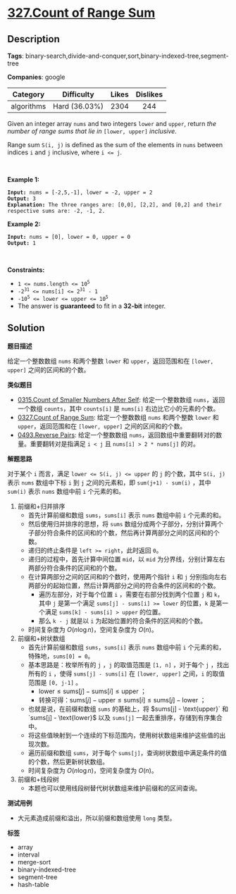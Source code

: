 # [327.Count of Range Sum](https://leetcode.com/problems/count-of-range-sum/description/)

## Description

**Tags**: binary-search,divide-and-conquer,sort,binary-indexed-tree,segment-tree

**Companies**: google

|  Category  |  Difficulty   | Likes | Dislikes |
| :--------: | :-----------: | :---: | :------: |
| algorithms | Hard (36.03%) | 2304  |   244    |

<p>Given an integer array <code>nums</code> and two integers <code>lower</code> and <code>upper</code>, return <em>the number of range sums that lie in</em> <code>[lower, upper]</code> <em>inclusive</em>.</p>
<p>Range sum <code>S(i, j)</code> is defined as the sum of the elements in <code>nums</code> between indices <code>i</code> and <code>j</code> inclusive, where <code>i &lt;= j</code>.</p>
<p>&nbsp;</p>
<p><strong class="example">Example 1:</strong></p>
<pre><code><strong>Input:</strong> nums = [-2,5,-1], lower = -2, upper = 2
<strong>Output:</strong> 3
<strong>Explanation:</strong> The three ranges are: [0,0], [2,2], and [0,2] and their respective sums are: -2, -1, 2.</code></pre>
<p><strong class="example">Example 2:</strong></p>
<pre><code><strong>Input:</strong> nums = [0], lower = 0, upper = 0
<strong>Output:</strong> 1</code></pre>
<p>&nbsp;</p>
<p><strong>Constraints:</strong></p>
<ul>
  <li><code>1 &lt;= nums.length &lt;= 10<sup>5</sup></code></li>
  <li><code>-2<sup>31</sup> &lt;= nums[i] &lt;= 2<sup>31</sup> - 1</code></li>
  <li><code>-10<sup>5</sup> &lt;= lower &lt;= upper &lt;= 10<sup>5</sup></code></li>
  <li>The answer is <strong>guaranteed</strong> to fit in a <strong>32-bit</strong> integer.</li>
</ul>

## Solution

**题目描述**

给定一个整数数组 `nums` 和两个整数 `lower` 和 `upper`，返回范围和在 `[lower, upper]` 之间的区间和的个数。

**类似题目**

- [0315.Count of Smaller Numbers After Self](0315.count-of-smaller-numbers-after-self.md): 给定一个整数数组 `nums`，返回一个数组 `counts`，其中 `counts[i]` 是 `nums[i]` 右边比它小的元素的个数。
- [0327.Count of Range Sum](0327.count-of-range-sum.md): 给定一个整数数组 `nums` 和两个整数 `lower` 和 `upper`，返回范围和在 `[lower, upper]` 之间的区间和的个数。
- [0493.Reverse Pairs](0493.reverse-pairs.md): 给定一个整数数组 `nums`，返回数组中重要翻转对的数量。重要翻转对是指满足 `i < j` 且 `nums[i] > 2 * nums[j]` 的对。

**解题思路**

对于某个 `i` 而言，满足 `lower <= S(i, j) <= upper` 的 `j` 的个数，其中 `S(i, j)` 表示 `nums` 数组中下标 `i` 到 `j` 之间的元素和，即 `sum(j+1) - sum(i)` ，其中 `sum(i)` 表示 `nums` 数组中前 `i` 个元素的和。

1. 前缀和+归并排序
   - 首先计算前缀和数组 `sums`，`sums[i]` 表示 `nums` 数组中前 `i` 个元素的和。
   - 然后使用归并排序的思想，将 `sums` 数组分成两个子部分，分别计算两个子部分符合条件的区间和的个数，然后再计算两部分之间的区间和的个数。
   - 递归的终止条件是 `left >= right`，此时返回 `0`。
   - 递归的过程中，首先计算中间位置 `mid`，以 `mid` 为分界线，分别计算左右两部分符合条件的区间和的个数。
   - 在计算两部分之间的区间和的个数时，使用两个指针 `i` 和 `j` 分别指向左右两部分的起始位置，然后计算两部分之间的符合条件的区间和的个数。
     - 遍历左部分，对于每个位置 `i` ，需要在右部分找到两个位置 `j` 和 `k`，其中 `j` 是第一个满足 `sums[j] - sums[i] >= lower` 的位置，`k` 是第一个满足 `sums[k] - sums[i] > upper` 的位置。
     - 那么 `k - j` 就是以 `i` 为起始位置的符合条件的区间和的个数。
   - 时间复杂度为 $O(n\log n)$，空间复杂度为 $O(n)$。
2. 前缀和+树状数组
   - 首先计算前缀和数组 `sums`，`sums[i]` 表示 `nums` 数组中前 `i` 个元素的和，特殊地，`sums[0] = 0`。
   - 基本思路是：枚举所有的 `j` ，`j` 的取值范围是 `[1, n]` ，对于每个 `j` ，找出所有的 `i` ，使得 `sums[j] - sums[i]` 在 `[lower, upper]` 之间，`i` 的取值范围是 `[0, j-1]` 。
     - $\text{lower} \leq \text{sums}[j] - \text{sums}[i] \leq \text{upper}$ ；
     - 转换可得：$\text{sums}[j] - \text{upper} \leq \text{sums}[i] \leq \text{sums}[j] - \text{lower}$ ；
   - 也就是说，在前缀和数组 `sums` 的基础上，将 $sums[j] - \text{upper}` 和 `sums[j] - \text{lower}$ 以及 `sums[j]` 一起去重排序，存储到有序集合中。
   - 将这些值映射到一个连续的下标范围内，使用树状数组来维护这些值的出现次数。
   - 遍历前缀和数组 `sums`，对于每个 `sums[j]`，查询树状数组中满足条件的值的个数，然后更新树状数组。
   - 时间复杂度为 $O(n\log n)$，空间复杂度为 $O(n)$。
3. 前缀和+线段树
   - 本题也可以使用线段树替代树状数组来维护前缀和的区间查询。

**测试用例**

- 大元素造成前缀和溢出，所以前缀和数组使用 `long` 类型。

**标签**

- array
- interval
- merge-sort
- binary-indexed-tree
- segment-tree
- hash-table
